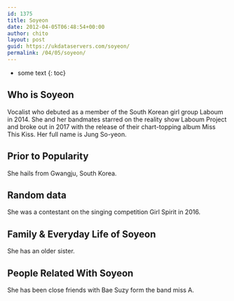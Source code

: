 ```yaml
---
id: 1375
title: Soyeon
date: 2012-04-05T06:48:54+00:00
author: chito
layout: post
guid: https://ukdataservers.com/soyeon/
permalink: /04/05/soyeon/
---
```


* some text
{: toc}
          
          
## Who is  Soyeon
                  
                  
                  
Vocalist who debuted as a member of the South Korean girl group Laboum in 2014. She and her bandmates starred on the reality show Laboum Project and broke out in 2017 with the release of their chart-topping album Miss This Kiss. Her full name is Jung So-yeon. 
                  
                
                
                
## Prior to Popularity 
                  
                  
                  
She hails from Gwangju, South Korea. 
                  
                
                
                
## Random data 
                  
                  
                  
She was a contestant on the singing competition Girl Spirit in 2016. 
                  
                
                
                
## Family & Everyday Life of Soyeon
                  
                  
                  
She has an older sister.
                  
                
                
                
## People Related With  Soyeon
                  
                  
                  
She has been close friends with Bae Suzy form the band miss A. 
                  
                
              
            
          
          
          
    
    
  
